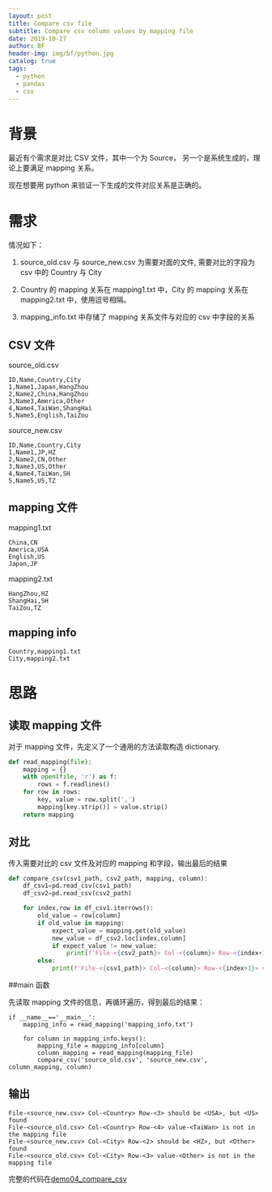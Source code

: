 ```yaml
---
layout: post
title: Compare csv file
subtitle: Compare csv column values by mapping file
date: 2019-10-27
author: BF
header-img: img/bf/python.jpg
catalog: true
tags:
  - python
  - pandas
  - csv
---
```


# 背景

最近有个需求是对比 CSV 文件，其中一个为 Source， 另一个是系统生成的，理论上要满足 mapping 关系。

现在想要用 python 来验证一下生成的文件对应关系是正确的。

# 需求

情况如下：

1. source_old.csv 与 source_new.csv 为需要对面的文件, 需要对比的字段为 csv 中的 Country 与 City

2. Country 的 mapping 关系在 mapping1.txt 中，City 的 mapping 关系在 mapping2.txt 中，使用逗号相隔。

3. mapping_info.txt 中存储了 mapping 关系文件与对应的 csv 中字段的关系

## CSV 文件

source_old.csv

```csv
ID,Name,Country,City
1,Name1,Japan,HangZhou
2,Name2,China,HangZhou
3,Name3,America,Other
4,Name4,TaiWan,ShangHai
5,Name5,English,TaiZou
```

source_new.csv

```csv
ID,Name,Country,City
1,Name1,JP,HZ
2,Name2,CN,Other
3,Name3,US,Other
4,Name4,TaiWan,SH
5,Name5,US,TZ
```

## mapping 文件

mapping1.txt

```
China,CN
America,USA
English,US
Japan,JP
```

mapping2.txt

```
HangZhou,HZ
ShangHai,SH
TaiZou,TZ
```

## mapping info

```
Country,mapping1.txt
City,mapping2.txt
```

# 思路

## 读取 mapping 文件

对于 mapping 文件，先定义了一个通用的方法读取构造 dictionary.

```python
def read_mapping(file):
    mapping = {}
    with open(file, 'r') as f:
        rows = f.readlines()
    for row in rows:
        key, value = row.split(',')
        mapping[key.strip()] = value.strip()
    return mapping
```

## 对比

传入需要对比的 csv 文件及对应的 mapping 和字段，输出最后的结果

```python
def compare_csv(csv1_path, csv2_path, mapping, column):
    df_csv1=pd.read_csv(csv1_path)
    df_csv2=pd.read_csv(csv2_path)

    for index,row in df_csv1.iterrows():
        old_value = row[column]
        if old_value in mapping:
            expect_value = mapping.get(old_value)
            new_value = df_csv2.loc[index,column]
            if expect_value != new_value:
                print(f'File-<{csv2_path}> Col-<{column}> Row-<{index+1}> should be <{expect_value}>, but <{new_value}> found')
        else:
            print(f'File-<{csv1_path}> Col-<{column}> Row-<{index+1}> value-<{old_value}> is not in the mapping file')
```

##main 函数

先读取 mapping 文件的信息，再循环遍历，得到最后的结果：

```
if __name__=='__main__':
    mapping_info = read_mapping('mapping_info.txt')

    for column in mapping_info.keys():
        mapping_file = mapping_info[column]
        column_mapping = read_mapping(mapping_file)
        compare_csv('source_old.csv', 'source_new.csv', column_mapping, column)
```

## 输出

```console
File-<source_new.csv> Col-<Country> Row-<3> should be <USA>, but <US> found
File-<source_old.csv> Col-<Country> Row-<4> value-<TaiWan> is not in the mapping file
File-<source_new.csv> Col-<City> Row-<2> should be <HZ>, but <Other> found
File-<source_old.csv> Col-<City> Row-<3> value-<Other> is not in the mapping file
```

完整的代码在[demo04_compare_csv](https://github.com/bearfly1990/PowerScript/tree/master/Python3/pandas/demo04_compare_csv)
